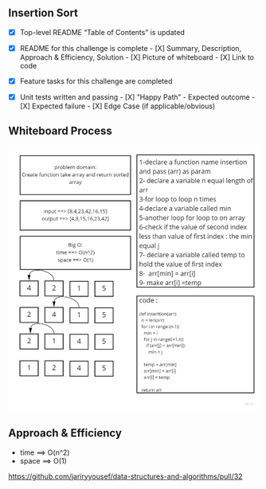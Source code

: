  ## Insertion Sort
 
 - [X] Top-level README “Table of Contents” is updated
 - [X] README for this challenge is complete
       - [X] Summary, Description, Approach & Efficiency, Solution
       - [X] Picture of whiteboard
       - [X] Link to code
 - [X] Feature tasks for this challenge are completed
 - [X] Unit tests written and passing
       - [X] “Happy Path” - Expected outcome
       - [X] Expected failure
       - [X] Edge Case (if applicable/obvious)


## Whiteboard Process
![](codeChallange26.jpg)


## Approach & Efficiency
- time ==> O(n^2)
- space ==> O(1)

https://github.com/jariryyousef/data-structures-and-algorithms/pull/32